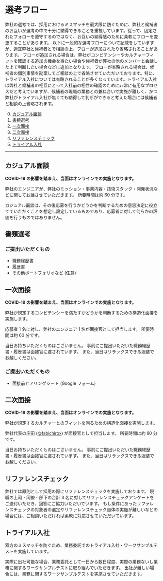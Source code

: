 # 選考フロー

弊社の選考では、採用におけるミスマッチを最大限に防ぐために、弊社と候補者のお互いが選考の中で十分に納得できることを重視しています。従って、固定されたフォローを遵守するのではなく、お互いの納得感のために柔軟にフローを変更することがあります。
以下に一般的な選考フローについて記載をしていますが、適宜弊社と候補者とで相談の上、フローが追加されたり省略されることがあります。
フローが追加される場合は、弊社がコンピテンシーやカルチャーフィットを確認する追加の機会を得たい場合や候補者が弊社の他のメンバーと会話した上で判断したい場合などに追加となります。
フローが省略される場合は、候補者の個別事情を勘案してご相談の上で省略させていただいております。特に、トライアル入社については省略されることが多くなっています。トライアル入社は弊社と候補者の相互にとって入社前の相性の確認のために非常に有用なプロセスだと考えていますが、候補者の現職の業務との兼ね合いで実施が難しく、かつ弊社がトライアル入社が無くても納得して判断ができると考えた場合には候補者と相談の上省略されます。

0. [カジュアル面談](#カジュアル面談)
1. [書類選考](#書類選考)
2. [一次面接](#一次面接)
3. [二次面接](#二次面接)
4. [リファレンスチェック](#リファレンスチェック)
5. [トライアル入社](#トライアル入社)

---

## カジュアル面談

**COVID-19 の影響を踏まえ、当面はオンラインでの実施となります。**

弊社のエンジニアが、弊社のミッション・事業内容・技術スタック・開発状況などに関してお話させていただきます。
所要時間は約 60 分です。

カジュアル面談は、その後応募を行うかどうかを判断するための意思決定に役立てていただくことを想定し設定しているものであり、応募者に対して何らかの評価を行うものではありません。

## 書類選考

### ご提出いただくもの

- 職務経歴書
- 履歴書
- その他ポートフォリオなど (任意)

## 一次面接

**COVID-19 の影響を踏まえ、当面はオンラインでの実施となります。**

弊社が規定するコンピテンシーを満たすかどうかを判断するための構造化面接を実施します。

応募者 1 名に対し、弊社のエンジニア 1 名が面接官として担当します。
所要時間は約 60 分です。

当日お持ちいただくものはございません。
事前にご提出いただいた職務経歴書・履歴書は面接官に渡されています。
また、当日はリラックスできる服装でお越しください。

### ご提出いただくもの

- 面接前ヒアリングシート (Google フォーム)

## 二次面接

**COVID-19 の影響を踏まえ、当面はオンラインでの実施となります。**

弊社が規定するカルチャーとのフィットを測るための構造化面接を実施します。

弊社代表の庄田 ([@fabichirox](https://github.com/fabichirox)) が面接官として担当します。
所要時間は約 60 分です。

当日お持ちいただくものはございません。
事前にご提出いただいた職務経歴書・履歴書は面接官に渡されています。
また、当日はリラックスできる服装でお越しください。

## リファレンスチェック

弊社では原則として採用の際にリファレンスチェックを実施しております。
現職の上司・同僚・部下の合計 3 名に対してリファレンスチェックアンケートをご送付いただき、回答にご協力いただいています。
もし条件にあったリファレンスチェックの対象者の選定やリファレンスチェック自体の実施が難しいなどの場合には、ご相談いただければ柔軟に対応させていただいています。

## トライアル入社

双方のミスマッチを防ぐため、業務委託でのトライアル入社・ワークサンプルテストを実施しています。

実際に出社可能な場合、業務委託として一日から数日程度、実際の業務ないし業務に関するワークサンプルテストに取り組んでいただきます。
出社が難しい場合には、業務に関するワークサンプルテストを実施させていただきます。
